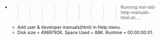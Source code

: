 * >>>>>>>>> Running inst-std-help-manuals-html.sh ...
  * Add user & developer manuals(html) in Help menu.
  * Disk size = 4969792K. Space Used = 88K. Runtime = 00:00:00:01.
